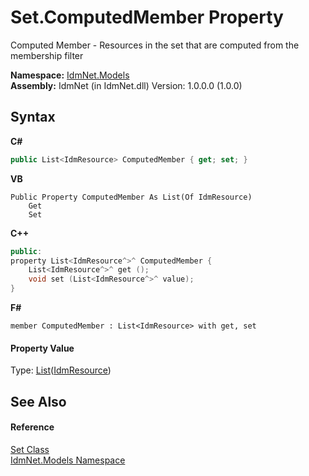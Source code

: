 # Set.ComputedMember Property 
 

Computed Member - Resources in the set that are computed from the membership filter

**Namespace:**&nbsp;<a href="N_IdmNet_Models">IdmNet.Models</a><br />**Assembly:**&nbsp;IdmNet (in IdmNet.dll) Version: 1.0.0.0 (1.0.0)

## Syntax

**C#**<br />
``` C#
public List<IdmResource> ComputedMember { get; set; }
```

**VB**<br />
``` VB
Public Property ComputedMember As List(Of IdmResource)
	Get
	Set
```

**C++**<br />
``` C++
public:
property List<IdmResource^>^ ComputedMember {
	List<IdmResource^>^ get ();
	void set (List<IdmResource^>^ value);
}
```

**F#**<br />
``` F#
member ComputedMember : List<IdmResource> with get, set

```


#### Property Value
Type: <a href="http://msdn2.microsoft.com/en-us/library/6sh2ey19" target="_blank">List</a>(<a href="T_IdmNet_Models_IdmResource">IdmResource</a>)

## See Also


#### Reference
<a href="T_IdmNet_Models_Set">Set Class</a><br /><a href="N_IdmNet_Models">IdmNet.Models Namespace</a><br />